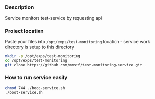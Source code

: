 ### Description
Service monitors test-service by requesting api

### Project location
Paste your files into ```/opt/exps/test-monitoring``` location - service work directory is setup to this directory
```bash
mkdir -p /opt/exps/test-monitoring
cd /opt/exps/test-monitoring
git clone https://github.com/mmstf/test-monitoring-service.git .
```

### How to run service easily
```bash
chmod 744 ./boot-service.sh
./boot-service.sh
```